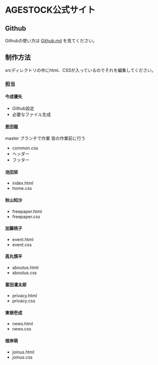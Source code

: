 # AGESTOCK公式サイト

## Github

Githubの使い方は [Github.md](Github.md) を見てください。

## 制作方法

srcディレクトリの中にhtml、CSSが入っているのでそれを編集してください。

### 担当

#### 今成優矢

- Github設定
- 必要なファイル生成

#### 恩田龍

master ブランチで作業
皆の作業前に行う

- common.css
- ヘッダー
- フッター

#### 池田栞

- index.html
- home.css

#### 秋山知沙

- freepaper.html
- freepaper.css

#### 加藤桃子

- event.html
- event.css

#### 高丸慎平

- aboutus.html
- aboutus.css

#### 富田凜太郎

- privacy.html
- privacy.css

#### 東根壱成

- news.html
- news.css

#### 根岸萌

- joinus.html
- joinus.css
